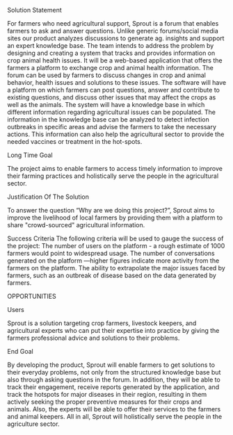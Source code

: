 Solution Statement

For farmers who need agricultural support, Sprout is a forum that enables farmers to ask and answer questions. Unlike generic forums/social media sites our product analyzes discussions to generate ag. insights and support an expert knowledge base.
The team intends to address the problem by designing and creating a system that tracks and provides information on crop animal health issues. It will be a web-based application that offers the farmers a platform to exchange crop and animal health information. The forum can be used by farmers to discuss changes in crop and animal behavior, health issues and solutions to these issues. The software will have a platform on which farmers can post questions, answer and contribute to existing questions, and discuss other issues that may affect the crops as well as the animals. The system will have a knowledge base in which different information regarding agricultural issues can be populated. The information in the knowledge base can be analyzed to detect infection outbreaks in specific areas and advise the farmers to take the necessary actions. This information can also help the agricultural sector to provide the needed vaccines or treatment in the hot-spots. 


Long Time Goal

The project aims to enable farmers to access timely information to improve their farming practices and holistically serve the people in the agricultural sector.

Justification Of The Solution

To answer the question “Why are we doing this project?”, Sprout aims to improve the livelihood of local farmers by providing them with a platform to share "crowd-sourced" agricultural information.

Success Criteria
The following criteria will be used to gauge the success of the project:
The number of users on the platform - a rough estimate of 1000 farmers would point to widespread usage.
The number of conversations generated on the platform —higher figures indicate more activity from the farmers on the platform.
The ability to extrapolate the major issues faced by farmers, such as an outbreak of disease based on the data generated by farmers.

OPPORTUNITIES

Users

Sprout is a solution targeting crop farmers, livestock keepers, and agricultural experts who can put their expertise into practice by giving the farmers professional advice and solutions to their problems. 

End Goal

By developing the product, Sprout will enable farmers to get solutions to their everyday problems, not only from the structured knowledge base but also through asking questions in the forum. In addition, they will be able to track their engagement, receive reports generated by the application, and track the hotspots for major diseases in their region, resulting in them actively seeking the proper preventive measures for their crops and animals.  Also, the experts will be able to offer their services to the farmers and animal keepers. All in all, Sprout will holistically serve the people in the agriculture sector.
